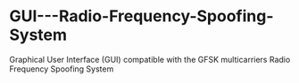 # GUI---Radio-Frequency-Spoofing-System
Graphical User Interface (GUI) compatible with the GFSK multicarriers Radio Frequency Spoofing System
